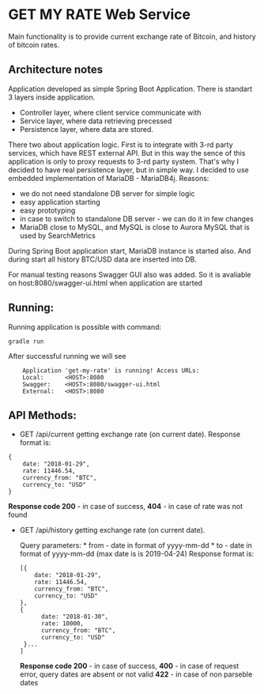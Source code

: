# GET MY RATE Web Service

Main functionality is to provide current exchange rate of Bitcoin, and history of bitcoin rates.

Architecture notes 
--

Application developed as simple Spring Boot Application. There is standart 3 layers inside application. 
 * Controller layer, where client service communicate with
 * Service layer, where data retrieving precessed
 * Persistence layer, where data are stored.

There two about application logic.
First is to integrate with 3-rd party services, which have REST external API. But in this way 
the sence of this application is only to proxy requests to 3-rd party system. 
That's why I decided to have real persistence layer, but in simple way.
I decided to use embedded implementation of MariaDB - MariaDB4j. 
Reasons: 
 * we do not need standalone DB server for simple logic
 * easy application starting
 * easy prototyping
 * in case to switch to standalone DB server - we can do it in few changes
 * MariaDB close to MySQL, and MySQL is close to Aurora MySQL that is used by SearchMetrics

During Spring Boot application start, MariaDB instance is started also. And during start all history 
BTC/USD data are inserted into DB.

For manual testing reasons Swagger GUI also was added. So it is avaliable on host:8080/swagger-ui.html 
when application are started

Running: 
--
Running application is possible with command:
```
gradle run
```
After successful running we will see 
```
	Application 'get-my-rate' is running! Access URLs:
	Local: 		<HOST>:8080
	Swagger: 	<HOST>:8080/swagger-ui.html
	External: 	<HOST>:8080
```

API Methods: 
--


* GET /api/current getting exchange rate (on current date).
Response format is:

```
{
    date: "2018-01-29",
    rate: 11446.54,
    currency_from: "BTC",
    currency_to: "USD"
}
```
**Response code 200** - in case of success, 
              **404** - in case of rate was not found
              
  
* GET /api/history getting exchange rate (on current date).
 
  Query parameters:
      * from - date in format of yyyy-mm-dd
      * to  - date in format of yyyy-mm-dd (max date is is 2019-04-24)
  Response format is:
  
  ```
  [{
      date: "2018-01-29",
      rate: 11446.54,
      currency_from: "BTC",
      currency_to: "USD"
  },
  {
        date: "2018-01-30",
        rate: 10000,
        currency_from: "BTC",
        currency_to: "USD"
   }...
  ]
  ```
  **Response code  200** - in case of success, 
                 **400** - in case of request error, query dates are absent or not valid
                 **422** - in case of non parseble dates
                
                

         
                
    

 